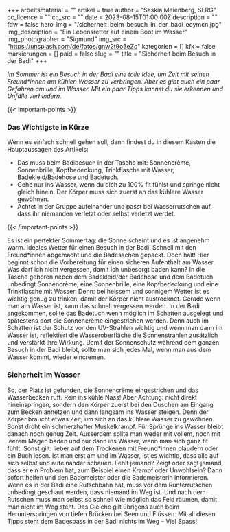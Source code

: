 +++
arbeitsmaterial = ""
artikel = true
author = "Saskia Meienberg, SLRG"
cc_licence = ""
cc_src = ""
date = 2023-08-15T01:00:00Z
description = ""
fdw = false
hero_img = "/sicherheit_beim_besuch_in_der_badi_eoymcn.jpg"
img_description = "Ein Lebensretter auf einem Boot im Wasser"
img_photographer = "Sigmund"
img_src = "https://unsplash.com/de/fotos/gnw2t9o5eZo"
kategorien = []
kfk = false
markierungen = []
paid = false
slug = ""
title = "Sicherheit beim Besuch in der Badi"
+++

_Im Sommer ist ein Besuch in der Badi eine tolle Idee, um Zeit mit seinen Freund*innen am kühlen Wasser zu verbringen. Aber es gibt auch ein paar Gefahren am und im Wasser. Mit ein paar Tipps kannst du sie erkennen und Unfälle verhindern._

{{< important-points >}} <h3>Das Wichtigste in Kürze</h3>

<p>Wenn es einfach schnell gehen soll, dann findest du in diesem Kasten die Hauptaussagen des Artikels:</p>

<ul>

<li>Das muss beim Badibesuch in der Tasche mit: Sonnencrème, Sonnenbrille, Kopfbedeckung, Trinkflasche mit Wasser, Badekleid/Badehose und Badetuch.</li>

<li>Gehe nur ins Wasser, wenn du dich zu 100% fit fühlst und springe nicht gleich hinein. Der Körper muss sich zuerst an das kühlere Wasser gewöhnen.</li>

<li>Achtet in der Gruppe aufeinander und passt bei Wasserrutschen auf, dass ihr niemanden verletzt oder selbst verletzt werdet.</li>

</ul> {{< /important-points >}}

Es ist ein perfekter Sommertag: die Sonne scheint und es ist angenehm warm. Ideales Wetter für einen Besuch in der Badi! Schnell mit den Freund*innen abgemacht und die Badesachen gepackt. Doch halt! Hier beginnt schon die Vorbereitung für einen sicheren Aufenthalt am Wasser. Was darf ich nicht vergessen, damit ich unbesorgt baden kann? In die Tasche gehören neben dem Badekleid/der Badehose und dem Badetuch unbedingt Sonnencrème, eine Sonnenbrille, eine Kopfbedeckung und eine Trinkflasche mit Wasser. Denn: bei heissem und sonnigem Wetter ist es wichtig genug zu trinken, damit der Körper nicht austrocknet. Gerade wenn man am Wasser ist, kann das schnell vergessen werden. In der Badi angekommen, sollte das Badetuch wenn möglich im Schatten ausgelegt und spätestens dort die Sonnencrème eingestrichen werden. Denn auch im Schatten ist der Schutz vor den UV-Strahlen wichtig und wenn man dann im Wasser ist, reflektiert die Wasseroberfläche die Sonnenstrahlen zusätzlich und verstärkt ihre Wirkung. Damit der Sonnenschutz während dem ganzen Besuch in der Badi bleibt, sollte man sich jedes Mal, wenn man aus dem Wasser kommt, wieder eincremen.

### Sicherheit im Wasser

So, der Platz ist gefunden, die Sonnencrème eingestrichen und das Wasserbecken ruft. Rein ins kühle Nass! Aber Achtung: nicht direkt hineinspringen, sondern den Körper zuerst bei den Duschen am Eingang zum Becken annetzen und dann langsam ins Wasser steigen. Denn der Körper braucht etwas Zeit, um sich an das kühlere Wasser zu gewöhnen. Sonst droht ein schmerzhafter Muskelkrampf. Für Sprünge ins Wasser bleibt danach noch genug Zeit. Ausserdem sollte man weder mit vollem, noch mit leerem Magen baden und nur dann ins Wasser, wenn man sich ganz fit fühlt. Sonst gilt: lieber auf dem Trockenen mit Freund*innen plaudern oder ein Buch lesen. Ist man erst am und im Wasser, ist es wichtig, dass alle auf sich selbst und aufeinander schauen. Fehlt jemand? Zeigt oder sagt jemand, dass er ein Problem hat, zum Beispiel einen Krampf oder Unwohlsein? Dann sofort helfen und den Bademeister oder die Bademeisterin informieren. Wenn es in der Badi eine Rutschbahn hat, muss vor dem Runterrutschen unbedingt geschaut werden, dass niemand im Weg ist. Und nach dem Rutschen muss man selbst so schnell wie möglich das Feld räumen, damit man nicht im Weg steht. Das Gleiche gilt übrigens auch beim Herunterspringen von tiefen Brücken bei Seen und Flüssen. Mit all diesen Tipps steht dem Badespass in der Badi nichts im Weg – Viel Spass!
